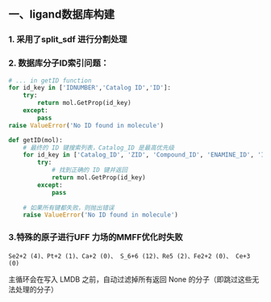 ## 一、ligand数据库构建
### 1. 采用了split_sdf 进行分割处理
### 2. 数据库分子ID索引问题：
```python
# ... in getID function
for id_key in ['IDNUMBER','Catalog ID','ID']:
    try:
        return mol.GetProp(id_key)
    except:
        pass
raise ValueError('No ID found in molecule')
```
```python
def getID(mol):
    # 最终的 ID 键搜索列表，Catalog_ID 是最高优先级
    for id_key in ['Catalog_ID', 'ZID', 'Compound_ID', 'ENAMINE_ID', 'IDNUMBER', 'Catalog ID', 'ID', 'NSC']: 
        try:
            # 找到正确的 ID 键并返回
            return mol.GetProp(id_key)
        except:
            pass
    
    # 如果所有键都失败，则抛出错误
    raise ValueError('No ID found in molecule')
```
### 3.特殊的原子进行UFF 力场的MMFF优化时失败
```text
Se2+2 (4)、Pt+2 (1)、Ca+2 (0)、 S_6+6 (12)、Re5 (2)、Fe2+2 (0)、 Ce+3 (0)
```
主循环会在写入 LMDB 之前，自动过滤掉所有返回 None 的分子（即跳过这些无法处理的分子）